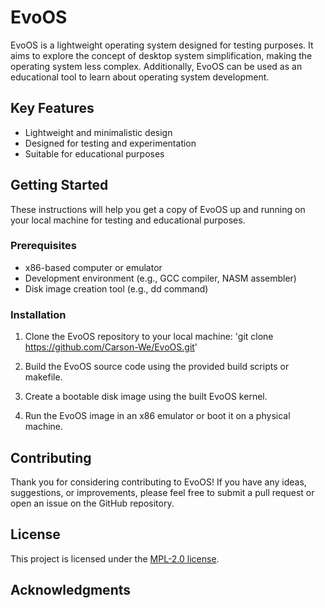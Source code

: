 # EvoOS

EvoOS is a lightweight operating system designed for testing purposes. It aims to explore the concept of desktop system simplification, making the operating system less complex. Additionally, EvoOS can be used as an educational tool to learn about operating system development.

## Key Features

- Lightweight and minimalistic design
- Designed for testing and experimentation
- Suitable for educational purposes

## Getting Started

These instructions will help you get a copy of EvoOS up and running on your local machine for testing and educational purposes.

### Prerequisites

- x86-based computer or emulator
- Development environment (e.g., GCC compiler, NASM assembler)
- Disk image creation tool (e.g., dd command)

### Installation

1. Clone the EvoOS repository to your local machine: 'git clone https://github.com/Carson-We/EvoOS.git'

2. Build the EvoOS source code using the provided build scripts or makefile.

3. Create a bootable disk image using the built EvoOS kernel.

4. Run the EvoOS image in an x86 emulator or boot it on a physical machine.

## Contributing

Thank you for considering contributing to EvoOS! If you have any ideas, suggestions, or improvements, please feel free to submit a pull request or open an issue on the GitHub repository.

## License

This project is licensed under the [MPL-2.0 license](LICENSE).

## Acknowledgments
